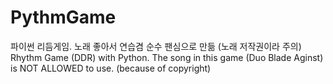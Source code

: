 # PythmGame
파이썬 리듬게임. 노래 좋아서 연습겸 순수 팬심으로 만듦 (노래 저작권이라 주의)
Rhythm Game (DDR) with Python.
The song in this game (Duo Blade Aginst) is NOT ALLOWED to use. (because of copyright)
